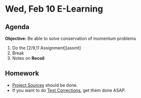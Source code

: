 Wed, Feb 10 E-Learning
==================

Agenda
---------
**Objective:** Be able to solve conservation of momentum problems

1. Do the [2/9,11 Assignment][assmt]
4. Break
5. Notes on **Recoil**



Homework 
-------------
- [Project Sources][sources] should be done.
- If you want to do [Test Corrections][correct], get them done ASAP.

[sources]: https://avon.schoology.com/assignment/4545023001
[correct]: https://avon.schoology.com/assignment/4631473967/

<!--stackedit_data:
eyJoaXN0b3J5IjpbLTE5MDM1ODY2NTYsNjMzNDYzMzU4LDc0Nj
Y0ODAzMCwtNzEwNzA5NDI2LDM1MTkyODMxMSwtMTcyOTU2ODY5
NSwtMTg2OTE2NTUyOCwxMjkwMTE2NDAzLC0xMzA3ODE1MDI5LD
Q1MzMzNTgxOCwtNjYwOTUyNzkzLC0xMzcxMzE4MDI5LC0xNzE5
NTM4MTksLTk5MDAwMjUxNiwtMTMyNzYyNDE3MiwtNzk2NTA1OD
Q1XX0=
-->